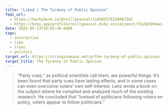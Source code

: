 ```yaml
---
title: "Liked | The Tyranny of Public Opinion"
fedi_url:
  - https://hachyderm.io/@reillypascal/114503276150867282
  - https://bsky.app/profile/reillypascal.bsky.social/post/3lp3pkbhmwc26
date: 2025-05-13T20:03:49-0400
tags:
  - interaction
  - like
  - trans
  - politics
target_url: https://stringinamaze.net/p/the-tyranny-of-public-opinion
target_title: The Tyranny of Public Opinion
---
```


> “Party cues,” as political scientists call them, are powerful things. It’s been found that party cues have lasting effects, and in some cases can even overcome voters’ own self-interest. Lenz wrote a book on the subject where he compiled and analyzed much of the existing research. He concluded that “instead of politicians following voters on policy, voters appear to follow politicians.”